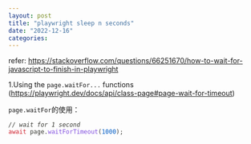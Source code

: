 ```yaml
---
layout: post
title: "playwright sleep n seconds"
date: "2022-12-16"
categories: 
---
```

<p>refer: <a href="https://stackoverflow.com/questions/66251670/how-to-wait-for-javascript-to-finish-in-playwright">https://stackoverflow.com/questions/66251670/how-to-wait-for-javascript-to-finish-in-playwright</a></p>

<p>1.Using the <code>page.waitFor...</code> functions&nbsp; (<a href="https://playwright.dev/docs/api/class-page#page-wait-for-timeout">https://playwright.dev/docs/api/class-page#page-wait-for-timeout</a>)</p>

<p><code>page.waitFor</code>的使用：</p>

<pre>
<code><span style="color:#393a34"><em>// wait for 1 second</em>
</span><span style="color:#393a34"><span style="color:#cf222e">await</span> page<span style="color:#393a34">.</span><span style="color:#8250df">waitForTimeout</span><span style="color:#393a34">(</span><span style="color:#005cc5">1000</span><span style="color:#393a34">)</span><span style="color:#393a34">;</span></span></code></pre>

<p>&nbsp;</p>

<p>&nbsp;</p>

